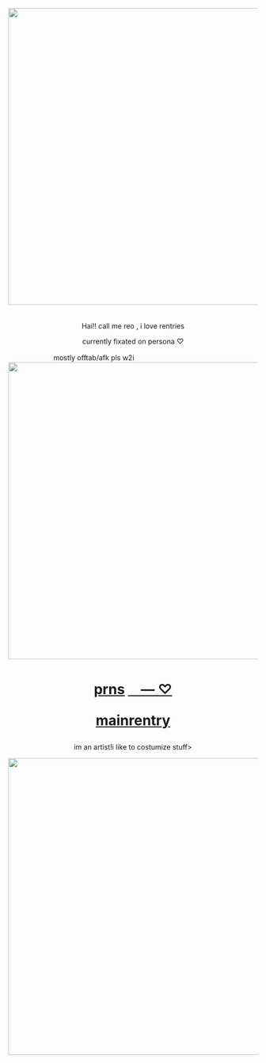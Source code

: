 <img src="https://i.imgur.com/KSjmsqq.png&=80" width="600">
ㅤ
<p align="center"> Hai!! call me reo , i love rentries
<p align="center">currently fixated on persona ♡
<p align="center"> mostly offtab/afk pls w2i
ㅤㅤㅤㅤㅤㅤㅤㅤㅤㅤㅤㅤ


<img src="https://i.imgur.com/MJ8GSi4.png&" width="600">

<h1 align="center"></[prns](https://pronouns.cc/@kureomi)>

[prns](https://pronouns.cc/@kureomi) [ㅤ— ⁠♡](https://rentry.co/lovemailreo) 

[mainrentry](https://rentry.co/cinnamonp)
</h1>


<p align="center"> im an artist!i like to costumize stuff>
<p align="center" sign my gb plspsl > 


<img src="https://i.imgur.com/PfwFNtJ.png&=80" width="600">

ㅤ
